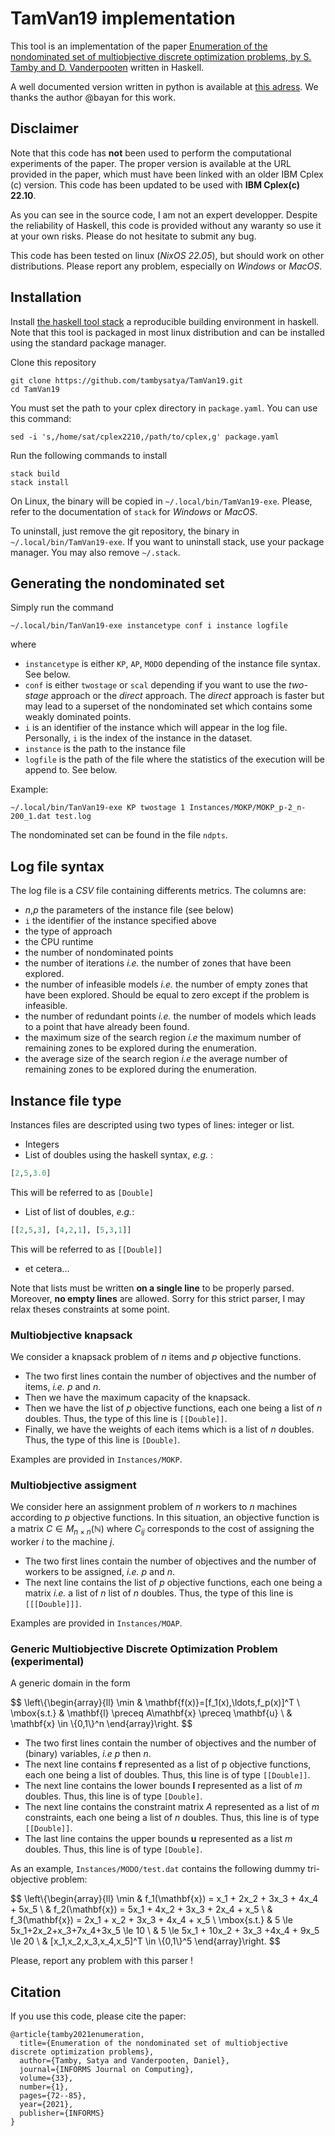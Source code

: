 # TamVan19 implementation

This tool is an implementation of the paper [Enumeration of the nondominated set of multiobjective discrete optimization problems, by S. Tamby and D. Vanderpooten](https://pubsonline.informs.org/doi/abs/10.1287/ijoc.2020.0953) written in Haskell.

A well documented version written in python is available at [this adress](https://github.com/bayan/python-moiptimiser). We thanks the author @bayan for this work.

## Disclaimer



Note that this code has **not** been used to perform the computational experiments of the paper. The proper version is available at the URL provided in the paper, which must have been linked with an older IBM Cplex (c) version. This code has been updated to be used with **IBM Cplex(c) 22.10**.

As you can see in the source code, I am not an expert developper. Despite the reliability of Haskell, this code is provided without any waranty so use it at your own risks. Please do not hesitate to submit any bug.

This code has been tested on linux (*NixOS 22.05*), but should work on other distributions. Please report any problem, especially on *Windows* or *MacOS*.

## Installation

Install [the haskell tool stack](https://docs.haskellstack.org/) a reproducible building environment in haskell. Note that this tool is packaged in most linux distribution and can be installed using the standard package manager.

Clone this repository

```
git clone https://github.com/tambysatya/TamVan19.git
cd TamVan19
```
You must set the path to your cplex directory in `package.yaml`. You can use this command:
```
sed -i 's,/home/sat/cplex2210,/path/to/cplex,g' package.yaml

```
Run the following commands to install

```
stack build
stack install
```

On Linux, the binary will be copied in `~/.local/bin/TamVan19-exe`. Please, refer to the documentation of `stack` for *Windows* or *MacOS*.

To uninstall, just remove the git repository, the binary in `~/.local/bin/TamVan19-exe`. If you want to uninstall stack, use your package manager. You may also remove `~/.stack`.

## Generating the nondominated set

Simply run the command 
```
~/.local/bin/TanVan19-exe instancetype conf i instance logfile

```
where

- `instancetype` is either `KP`, `AP`, `MODO` depending of the instance file syntax. See below.
- `conf` is either `twostage` or `scal` depending if you want to use the *two-stage* approach or the *direct* approach. The *direct* approach is faster but may lead to a superset of the nondominated set which contains some weakly dominated points.
- `i` is an identifier of the instance which will appear in the log file. Personally, `i` is the index of the instance in the dataset.
- `instance` is the path to the instance file
- `logfile` is the path of the file where the statistics of the execution will be append to. See below.

Example:
```
~/.local/bin/TanVan19-exe KP twostage 1 Instances/MOKP/MOKP_p-2_n-200_1.dat test.log
```
The nondominated set can be found in the file `ndpts`.

## Log file syntax
The log file is a *CSV* file containing differents metrics. The columns are:
- $n$,$p$ the parameters of the instance file (see below)
- `i` the identifier of the instance specified above
- the type of approach
- the CPU runtime
- the number of nondominated points
- the number of iterations *i.e.* the number of zones that have been explored.
- the number of infeasible models *i.e.* the number of empty zones that have been explored. Should be equal to zero except if the problem is infeasible.
- the number of redundant points *i.e.* the number of models which leads to a point that have already been found.
- the maximum size of the search region *i.e* the maximum number of remaining zones to be explored during the enumeration.
- the average size of the search region *i.e* the average number of remaining zones to be explored during the enumeration.


## Instance file type
Instances files are descripted using two types of lines: integer or list.

- Integers
- List of doubles using the haskell syntax, *e.g.* :  
```haskell 
[2,5,3.0]
```
This will be referred to as `[Double]`
- List of list of doubles, *e.g.*:
```haskell
[[2,5,3], [4,2,1], [5,3,1]]
```
This will be referred to as `[[Double]]`
- et cetera...

Note that lists must be written **on a single line** to be properly parsed. Moreover, **no empty lines** are allowed. Sorry for this strict parser, I may relax theses constraints at some point.

### Multiobjective knapsack
We consider a knapsack problem of $n$ items and $p$ objective functions.
- The two first lines contain the number of objectives and the number of items, *i.e.* $p$ and $n$.
- Then we have the maximum capacity of the knapsack.
- Then we have the list of $p$ objective functions, each one being a list of $n$ doubles. Thus, the type of this line is `[[Double]]`.
- Finally, we have the weights of each items which is a list of $n$ doubles. Thus, the type of this line is `[Double]`.

Examples are provided in `Instances/MOKP`.

### Multiobjective assigment
We consider here an assignment problem of $n$ workers to $n$ machines according to $p$ objective functions. In this situation, an objective function is a matrix $C \in M_{n\times n} (\mathbb{N})$ where $C_{ij}$ corresponds to the cost of assigning the worker $i$ to the machine $j$.
- The two first lines contain the number of objectives and the number of workers to be assigned, *i.e.* $p$ and $n$.
- The next line contains the list of $p$ objective functions, each one being a matrix *i.e.* a list of $n$ list of $n$ doubles. Thus, the type of this line is `[[[Double]]]`.

Examples are provided in `Instances/MOAP`.

### Generic Multiobjective Discrete Optimization Problem (experimental)
A generic domain in the form

$$
\left\\{\begin{array}{ll}
\min & \mathbf{f(x)}=[f_1(x),\ldots,f_p(x)]^T \\
\mbox{s.t.} & \mathbf{l} \preceq A\mathbf{x} \preceq \mathbf{u} \\
            & \mathbf{x} \in \\{0,1\\}^n 
\end{array}\right.
$$
- The two first lines contain the number of objectives and the number of (binary) variables, *i.e* $p$ then $n$.
- The next line contains $\textbf{f}$ represented as a list of p objective functions, each one being a list of doubles. Thus, this line is of type `[[Double]]`.
- The next line contains the lower bounds $\mathbf{l}$ represented as a list of $m$ doubles. Thus, this line is of type `[Double]`.
- The next line contains the constraint matrix $A$ represented as a list of $m$ constraints, each one being a list of $n$ doubles. Thus, this line is of type `[[Double]]`.
- The last line contains the upper bounds $\mathbf{u}$ represented as a list $m$ doubles. Thus, this line is of type `[Double]`.


As an example, `Instances/MODO/test.dat` contains the following dummy tri-objective problem:


$$
\left\\{\begin{array}{ll}
\min & f_1(\mathbf{x}) = x_1 + 2x_2 + 3x_3 + 4x_4 + 5x_5 \\
     & f_2(\mathbf{x}) = 5x_1 + 4x_2 + 3x_3 + 2x_4 + x_5 \\
     & f_3(\mathbf{x}) = 2x_1 + x_2 + 3x_3 + 4x_4 + x_5  \\
\mbox{s.t.} & 5 \le 5x_1+2x_2+x_3+7x_4+3x_5 \le 10 \\
            & 5 \le 5x_1 + 10x_2 + 3x_3 +4x_4 + 9x_5 \le 20 \\
            & [x_1,x_2,x_3,x_4,x_5]^T \in \\{0,1\\}^5
\end{array}\right.
$$

Please, report any problem with this parser !

## Citation
If you use this code, please cite the paper:
```
@article{tamby2021enumeration,
  title={Enumeration of the nondominated set of multiobjective discrete optimization problems},
  author={Tamby, Satya and Vanderpooten, Daniel},
  journal={INFORMS Journal on Computing},
  volume={33},
  number={1},
  pages={72--85},
  year={2021},
  publisher={INFORMS}
}
```
